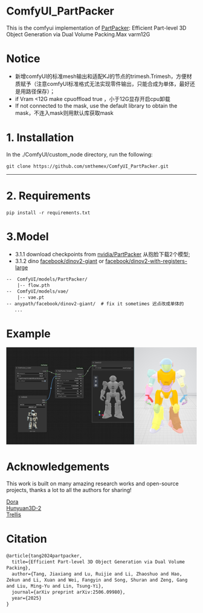 # ComfyUI_PartPacker
This is the comfyui implementation of [PartPacker](https://github.com/NVlabs/PartPacker): Efficient Part-level 3D Object Generation via Dual Volume Packing.Max varm12G


# Notice
* 新增comfyUI的标准mesh输出和适配KJ的节点的trimesh.Trimesh，方便材质赋予（注意comfyUI标准格式无法实现零件输出，只能合成为单体，最好还是用路径保存）；
* if Vram <12G make cpuoffload true ，小于12G显存开启cpu卸载
* If not connected to the mask, use the default library to obtain the mask，不连入mask则用默认库获取mask

  
# 1. Installation

In the ./ComfyUI/custom_node directory, run the following:   
```
git clone https://github.com/smthemex/ComfyUI_PartPacker.git
```
---

# 2. Requirements  

```
pip install -r requirements.txt
```

# 3.Model
* 3.1.1 download  checkpoints  from [nvidia/PartPacker](https://huggingface.co/nvidia/PartPacker/tree/main) 从抱脸下载2个模型;  
* 3.1.2 dino  [facebook/dinov2-giant](https://huggingface.co/facebook/dinov2-giant/tree/main)  or [facebook/dinov2-with-registers-large](https://huggingface.co/facebook/dinov2-with-registers-large/tree/main)
```
--  ComfyUI/models/PartPacker/
    |-- flow.pth
--  ComfyUI/models/vae/
    |-- vae.pt
-- anypath/facebook/dinov2-giant/  # fix it sometimes 迟点改成单体的
   ... 
```

# Example
![](https://github.com/smthemex/ComfyUI_PartPacker/blob/main/example_workflows/example1.png)


# Acknowledgements
This work is built on many amazing research works and open-source projects, thanks a lot to all the authors for sharing!

[Dora](https://github.com/Seed3D/Dora)   
[Hunyuan3D-2](https://github.com/Tencent-Hunyuan/Hunyuan3D-2)   
[Trellis](https://github.com/microsoft/TRELLIS)   

# Citation
```
@article{tang2024partpacker,
  title={Efficient Part-level 3D Object Generation via Dual Volume Packing},
  author={Tang, Jiaxiang and Lu, Ruijie and Li, Zhaoshuo and Hao, Zekun and Li, Xuan and Wei, Fangyin and Song, Shuran and Zeng, Gang and Liu, Ming-Yu and Lin, Tsung-Yi},
  journal={arXiv preprint arXiv:2506.09980},
  year={2025}
}
```

